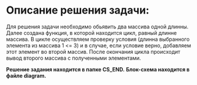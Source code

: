# Описание решения задачи:
Для решения задачи необходимо обьявить два массива одной длинны.
Далее создана функция, в которой находится цикл, равный длинне массива. В цикле осуществляем проверку условия (длинна выбранного элемента из массива 1 <= 3) и в случае, если условие верно, добавляем этот элемент во второй массив. После окончания цикла происходит вывод второго массива с полученными элементами.

**Решение задания находится в папке CS_END.**
**Блок-схема находится в файле diagram.**
